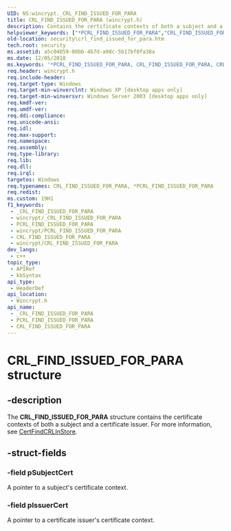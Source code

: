 ```yaml
---
UID: NS:wincrypt._CRL_FIND_ISSUED_FOR_PARA
title: CRL_FIND_ISSUED_FOR_PARA (wincrypt.h)
description: Contains the certificate contexts of both a subject and a certificate issuer.
helpviewer_keywords: ["*PCRL_FIND_ISSUED_FOR_PARA","CRL_FIND_ISSUED_FOR_PARA","CRL_FIND_ISSUED_FOR_PARA structure [Security]","PCRL_FIND_ISSUED_FOR_PARA","PCRL_FIND_ISSUED_FOR_PARA structure pointer [Security]","_crypto2_crl_find_issued_for_para","security.crl_find_issued_for_para","wincrypt/CRL_FIND_ISSUED_FOR_PARA","wincrypt/PCRL_FIND_ISSUED_FOR_PARA"]
old-location: security\crl_find_issued_for_para.htm
tech.root: security
ms.assetid: a5c04859-00bb-4b7d-a98c-5b17bf0fa38a
ms.date: 12/05/2018
ms.keywords: '*PCRL_FIND_ISSUED_FOR_PARA, CRL_FIND_ISSUED_FOR_PARA, CRL_FIND_ISSUED_FOR_PARA structure [Security], PCRL_FIND_ISSUED_FOR_PARA, PCRL_FIND_ISSUED_FOR_PARA structure pointer [Security], _crypto2_crl_find_issued_for_para, security.crl_find_issued_for_para, wincrypt/CRL_FIND_ISSUED_FOR_PARA, wincrypt/PCRL_FIND_ISSUED_FOR_PARA'
req.header: wincrypt.h
req.include-header: 
req.target-type: Windows
req.target-min-winverclnt: Windows XP [desktop apps only]
req.target-min-winversvr: Windows Server 2003 [desktop apps only]
req.kmdf-ver: 
req.umdf-ver: 
req.ddi-compliance: 
req.unicode-ansi: 
req.idl: 
req.max-support: 
req.namespace: 
req.assembly: 
req.type-library: 
req.lib: 
req.dll: 
req.irql: 
targetos: Windows
req.typenames: CRL_FIND_ISSUED_FOR_PARA, *PCRL_FIND_ISSUED_FOR_PARA
req.redist: 
ms.custom: 19H1
f1_keywords:
 - _CRL_FIND_ISSUED_FOR_PARA
 - wincrypt/_CRL_FIND_ISSUED_FOR_PARA
 - PCRL_FIND_ISSUED_FOR_PARA
 - wincrypt/PCRL_FIND_ISSUED_FOR_PARA
 - CRL_FIND_ISSUED_FOR_PARA
 - wincrypt/CRL_FIND_ISSUED_FOR_PARA
dev_langs:
 - c++
topic_type:
 - APIRef
 - kbSyntax
api_type:
 - HeaderDef
api_location:
 - Wincrypt.h
api_name:
 - _CRL_FIND_ISSUED_FOR_PARA
 - PCRL_FIND_ISSUED_FOR_PARA
 - CRL_FIND_ISSUED_FOR_PARA
---
```


# CRL_FIND_ISSUED_FOR_PARA structure


## -description

The <b>CRL_FIND_ISSUED_FOR_PARA</b> structure contains the certificate contexts of both a subject and a certificate issuer. For more information, see 
<a href="/windows/desktop/api/wincrypt/nf-wincrypt-certfindcrlinstore">CertFindCRLInStore</a>.

## -struct-fields

### -field pSubjectCert

A pointer to a subject's certificate context.

### -field pIssuerCert

A pointer to a certificate issuer's certificate context.

